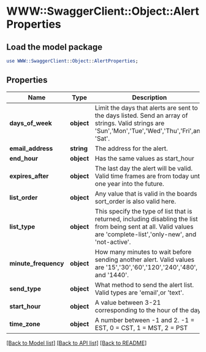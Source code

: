 # WWW::SwaggerClient::Object::AlertProperties

## Load the model package
```perl
use WWW::SwaggerClient::Object::AlertProperties;
```

## Properties
Name | Type | Description | Notes
------------ | ------------- | ------------- | -------------
**days_of_week** | **object** | Limit the days that alerts are sent to the days listed. Send an array of strings. Valid strings are &#39;Sun&#39;,&#39;Mon&#39;,&#39;Tue&#39;,&#39;Wed&#39;,&#39;Thu&#39;,&#39;Fri&#39;,and &#39;Sat&#39;. | 
**email_address** | **string** | The address for the alert. | 
**end_hour** | **object** | Has the same values as start_hour | 
**expires_after** | **object** | The last day the alert will be valid. Valid time frames are from today until one year into the future. | 
**list_order** | **object** | Any value that is valid in the boards sort_order is also valid here. | 
**list_type** | **object** | This specify the type of list that is returned, including disabling the list from being sent at all. Valid values are &#39;complete-list&#39;,&#39;only-new&#39;, and &#39;not-active&#39;. | 
**minute_frequency** | **object** | How many minutes to wait before sending another alert. Valid values are &#39;15&#39;,&#39;30&#39;,&#39;60&#39;,&#39;120&#39;,&#39;240&#39;,&#39;480&#39;, and &#39;1440&#39;. | 
**send_type** | **object** | What method to send the alert list. Valid types are &#39;email&#39;,or &#39;text&#39;. | 
**start_hour** | **object** | A value between 3-21 corresponding to the hour of the day. | 
**time_zone** | **object** | A number between -1 and 2. -1 &#x3D; EST, 0 &#x3D; CST, 1 &#x3D; MST, 2 &#x3D; PST | 

[[Back to Model list]](../README.md#documentation-for-models) [[Back to API list]](../README.md#documentation-for-api-endpoints) [[Back to README]](../README.md)


